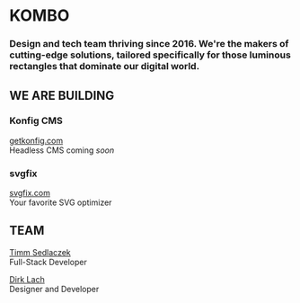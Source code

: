 # KOMBO
### Design and tech team thriving since 2016. We're the makers of cutting-edge solutions, tailored specifically for those luminous rectangles that dominate our digital world.

## WE ARE BUILDING

### Konfig CMS
[getkonfig.com](https://getkonfig.com/)<br/>
Headless CMS coming *soon*

### svgfix
[svgfix.com](https://www.svgfix.com/)<br/>
Your favorite SVG optimizer

## TEAM

[Timm Sedlaczek](https://github.com/timmsedlaczek/)<br/>
Full-Stack Developer<br/>

[Dirk Lach](https://github.com/dirklach)<br/>
Designer and Developer
